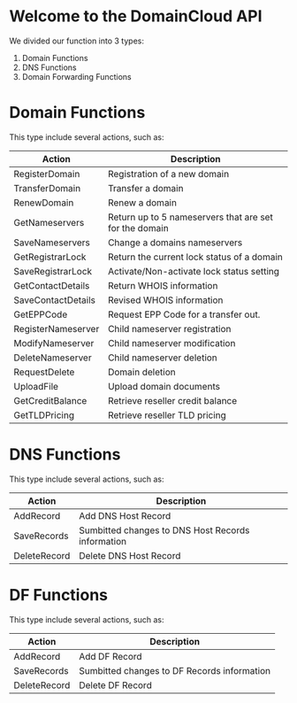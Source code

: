 # Welcome to the DomainCloud API

We divided our function into 3 types:
1.  Domain Functions
2.  DNS Functions
3.  Domain Forwarding Functions

# Domain Functions
This type include several actions, such as:

|Action|Description|
|--- |--- |
|RegisterDomain|Registration of a new domain|
|TransferDomain|Transfer a domain|
|RenewDomain|Renew a domain|
|GetNameservers|Return up to 5 nameservers that are set for the domain|
|SaveNameservers|Change a domains nameservers|
|GetRegistrarLock|Return the current lock status of a domain|
|SaveRegistrarLock|Activate/Non-activate lock status setting|
|GetContactDetails|Return WHOIS information|
|SaveContactDetails|Revised WHOIS information|
|GetEPPCode|Request EPP Code for a transfer out.|
|RegisterNameserver|Child nameserver registration|
|ModifyNameserver|Child nameserver modification|
|DeleteNameserver|Child nameserver deletion|
|RequestDelete|Domain deletion|
|UploadFile|Upload domain documents|
|GetCreditBalance|Retrieve reseller credit balance|
|GetTLDPricing|Retrieve reseller TLD pricing|

# DNS Functions
This type include several actions, such as:


|Action|Description|
|--- |--- |
|AddRecord|Add DNS Host Record|
|SaveRecords|Sumbitted changes to DNS Host Records information|
|DeleteRecord|Delete DNS Host Record|

# DF Functions
This type include several actions, such as:


|Action|Description|
|--- |--- |
|AddRecord|Add DF Record|
|SaveRecords|Sumbitted changes to DF Records information|
|DeleteRecord|Delete DF Record|